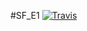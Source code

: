 #SF_E1
[![Travis][build-badge]][build]


[build-badge]: https://travis-ci.org/2100992/SF_E1/master.png?style=flat-square
[build]: https://travis-ci.org/2100992/SF_E1
